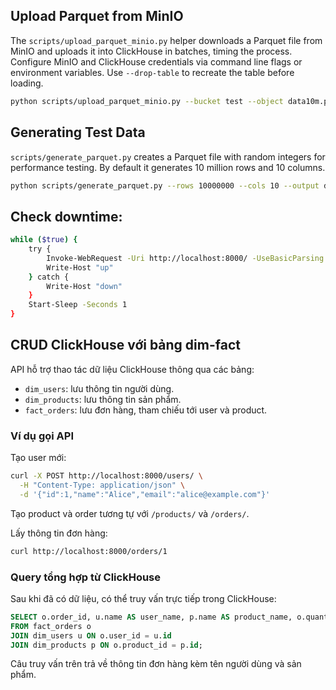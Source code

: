 ## Upload Parquet from MinIO

The `scripts/upload_parquet_minio.py` helper downloads a Parquet file from MinIO and uploads it into ClickHouse in batches, timing the process. Configure MinIO and ClickHouse credentials via command line flags or environment variables. Use `--drop-table` to recreate the table before loading.

```bash
python scripts/upload_parquet_minio.py --bucket test --object data10m.parquet --table parquet_data  --batch-size 200000 --drop-table --ch-user admin  --ch-password password
```

## Generating Test Data

`scripts/generate_parquet.py` creates a Parquet file with random integers for performance testing. By default it generates 10 million rows and 10 columns.

```bash
python scripts/generate_parquet.py --rows 10000000 --cols 10 --output data10m.parquet
```

## Check downtime: 
```bash
while ($true) {
    try {
        Invoke-WebRequest -Uri http://localhost:8000/ -UseBasicParsing -ErrorAction Stop > $null
        Write-Host "up"
    } catch {
        Write-Host "down"
    }
    Start-Sleep -Seconds 1
}
```

## CRUD ClickHouse với bảng dim-fact

API hỗ trợ thao tác dữ liệu ClickHouse thông qua các bảng:

- `dim_users`: lưu thông tin người dùng.
- `dim_products`: lưu thông tin sản phẩm.
- `fact_orders`: lưu đơn hàng, tham chiếu tới user và product.

### Ví dụ gọi API

Tạo user mới:

```bash
curl -X POST http://localhost:8000/users/ \
  -H "Content-Type: application/json" \
  -d '{"id":1,"name":"Alice","email":"alice@example.com"}'
```

Tạo product và order tương tự với `/products/` và `/orders/`.

Lấy thông tin đơn hàng:

```bash
curl http://localhost:8000/orders/1
```

### Query tổng hợp từ ClickHouse

Sau khi đã có dữ liệu, có thể truy vấn trực tiếp trong ClickHouse:

```sql
SELECT o.order_id, u.name AS user_name, p.name AS product_name, o.quantity, o.total
FROM fact_orders o
JOIN dim_users u ON o.user_id = u.id
JOIN dim_products p ON o.product_id = p.id;
```

Câu truy vấn trên trả về thông tin đơn hàng kèm tên người dùng và sản phẩm.